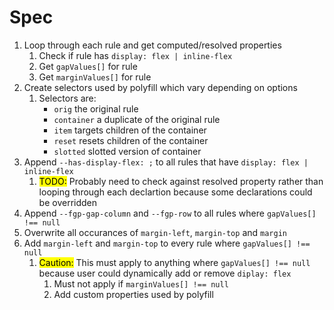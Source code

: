 # Spec

1. Loop through each rule and get computed/resolved properties
    1. Check if rule has `display: flex | inline-flex`
    2. Get `gapValues[]` for rule
    3. Get `marginValues[]` for rule
2. Create selectors used by polyfill which vary depending on options
    1. Selectors are:
        - `orig` the original rule
        - `container` a duplicate of the original rule
        - `item` targets children of the container
        - `reset` resets children of the container
        - `slotted` slotted version of container
2. Append `--has-display-flex: ;` to all rules that have `display: flex | inline-flex`
    1. <mark>TODO:</mark> Probably need to check against resolved property rather than looping through each declartion because some declarations could be overridden
3. Append `--fgp-gap-column` and `--fgp-row` to all rules where `gapValues[] !== null`
3. Overwrite all occurances of `margin-left`, `margin-top` and `margin`
4. Add `margin-left` and `margin-top` to every rule where `gapValues[] !== null`
    1. <mark>Caution:</mark> This must apply to anything where `gapValues[] !== null` because user could dynamically add or remove `diplay: flex`
        1. Must not apply if `marginValues[] !== null`
        2. Add custom properties used by polyfill
